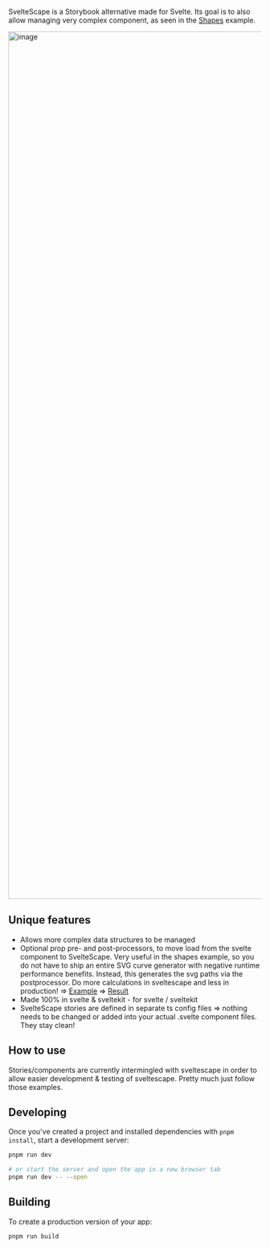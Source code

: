 SvelteScape is a Storybook alternative made for Svelte. Its goal is to also allow managing very complex component, as seen in the [Shapes](https://story.bonfireleads.com/ShapesInteractive) example.

<img width="1723" alt="image" src="https://user-images.githubusercontent.com/70709113/210283373-f419a00e-7340-486c-a1ce-8c60c63e8bfd.png">

## Unique features
- Allows more complex data structures to be managed
- Optional prop pre- and post-processors, to move load from the svelte component to SvelteScape. Very useful in the shapes example, so you do not have to ship an entire SVG curve generator with negative runtime performance benefits. Instead, this generates the svg paths via the postprocessor. Do more calculations in sveltescape and less in production! => [Example](https://github.com/AlessioGr/sveltescape/blob/master/src/lib/storyconfigs/Shapes.ts) => [Result](https://story.bonfireleads.com/Shapes)
- Made 100% in svelte & sveltekit - for svelte / sveltekit
- SvelteScape stories are defined in separate ts config files => nothing needs to be changed or added into your actual .svelte component files. They stay clean!

## How to use

Stories/components are currently intermingled with sveltescape in order to allow easier development & testing of sveltescape. Pretty much just follow those examples.

## Developing

Once you've created a project and installed dependencies with `pnpm install`, start a development server:

```bash
pnpm run dev

# or start the server and open the app in a new browser tab
pnpm run dev -- --open
```

## Building

To create a production version of your app:

```bash
pnpm run build
```
